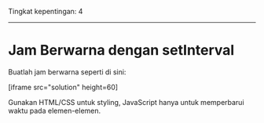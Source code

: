 Tingkat kepentingan: 4

---

# Jam Berwarna dengan setInterval

Buatlah jam berwarna seperti di sini:

[iframe src="solution" height=60]

Gunakan HTML/CSS untuk styling, JavaScript hanya untuk memperbarui waktu pada elemen-elemen.
